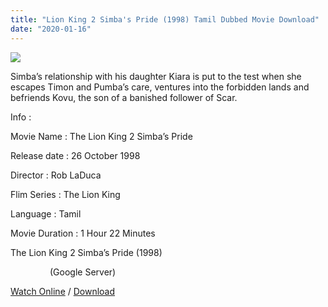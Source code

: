 ```yaml
---
title: "Lion King 2 Simba's Pride (1998) Tamil Dubbed Movie Download"
date: "2020-01-16"
---
```


[![](https://1.bp.blogspot.com/-fvUHy2ndj7w/XiDiakoxnVI/AAAAAAAAAXU/0gMBYOvGchQN5OOP8U5KeAVQJC_3AgmoACLcBGAsYHQ/s320/MV5BZWIzNGNlMGQtMjI3OS00ZmE5LWI5NzUtMTAwMjAxYzAwYjk3XkEyXkFqcGdeQXVyNTU5MzI1OTM{f216006c657ec1a5ed06024de5f69d9b163acc7023fc8ad1765907c25dd17e7b}2540._V1_SX1777_CR0{f216006c657ec1a5ed06024de5f69d9b163acc7023fc8ad1765907c25dd17e7b}252C0{f216006c657ec1a5ed06024de5f69d9b163acc7023fc8ad1765907c25dd17e7b}252C1777{f216006c657ec1a5ed06024de5f69d9b163acc7023fc8ad1765907c25dd17e7b}252C999_AL_.jpg)](https://1.bp.blogspot.com/-fvUHy2ndj7w/XiDiakoxnVI/AAAAAAAAAXU/0gMBYOvGchQN5OOP8U5KeAVQJC_3AgmoACLcBGAsYHQ/s1600/MV5BZWIzNGNlMGQtMjI3OS00ZmE5LWI5NzUtMTAwMjAxYzAwYjk3XkEyXkFqcGdeQXVyNTU5MzI1OTM{f216006c657ec1a5ed06024de5f69d9b163acc7023fc8ad1765907c25dd17e7b}2540._V1_SX1777_CR0{f216006c657ec1a5ed06024de5f69d9b163acc7023fc8ad1765907c25dd17e7b}252C0{f216006c657ec1a5ed06024de5f69d9b163acc7023fc8ad1765907c25dd17e7b}252C1777{f216006c657ec1a5ed06024de5f69d9b163acc7023fc8ad1765907c25dd17e7b}252C999_AL_.jpg)

Simba’s relationship with his daughter Kiara is put to the test when she escapes Timon and Pumba’s care, ventures into the forbidden lands and befriends Kovu, the son of a banished follower of Scar.

  

  

Info : 

  

Movie Name : The Lion King 2 Simba’s Pride

Release date : 26 October 1998

Director : Rob LaDuca

Flim Series : The Lion King

Language : Tamil

Movie Duration : 1 Hour 22 Minutes

  

The Lion King 2 Simba’s Pride (1998)

                (Google Server)

[Watch Online](https://gplinks.in/pIImg) / [Download](https://gplinks.in/pIImg)
